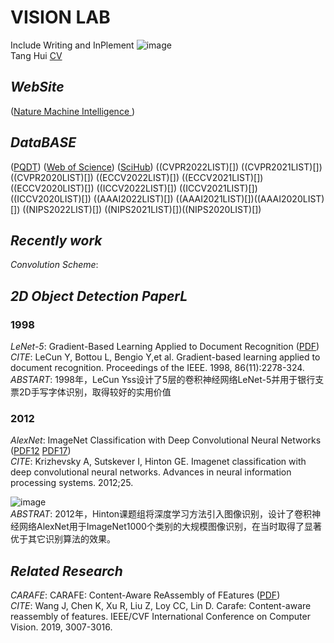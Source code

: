 # VISION LAB
Include Writing and InPlement
                                              ![image](https://github.com/huitang96/PaperList-2D/blob/master/images/Welcome%20(1).png)  
                                                                                                                                                      Tang Hui [CV](https://github.com/huitang96/PaperList-2D/blob/master/images/cv.pdf)  
## *WebSite*
([Nature Machine Intelligence ](https://www.nature.com/natmachintell/))

## *DataBASE*
([PQDT](http://www-pqdtcn-com-s.vpn.cdut.edu.cn:8118/))
([Web of Science](http://www-webofscience-com-s.vpn.cdut.edu.cn:8118/wos/alldb/basic-search))
([SciHub](https://sci-hub.st/))
((CVPR2022LIST)[]) ((CVPR2021LIST)[])((CVPR2020LIST)[])
((ECCV2022LIST)[]) ((ECCV2021LIST)[])((ECCV2020LIST)[])
((ICCV2022LIST)[]) ((ICCV2021LIST)[])((ICCV2020LIST)[])
((AAAI2022LIST)[]) ((AAAI2021LIST)[])((AAAI2020LIST)[])
((NIPS2022LIST)[]) ((NIPS2021LIST)[])((NIPS2020LIST)[])
## *Recently work*  
*Convolution Scheme*:  

## *2D Object Detection PaperL*
### 1998  
*LeNet-5*: Gradient-Based Learning Applied to Document Recognition ([PDF](https://sci-hub.st/10.1109/5.726791))  
*CITE*: LeCun Y, Bottou L, Bengio Y,et al. Gradient-based learning applied to document recognition. Proceedings of the IEEE. 1998, 86(11):2278-324.  
*ABSTART*: 1998年，LeCun Yss设计了5层的卷积神经网络LeNet-5并用于银行支票2D手写字体识别，取得较好的实用价值  
### 2012
*AlexNet*: ImageNet Classification with Deep Convolutional Neural Networks ([PDF12](https://proceedings.neurips.cc/paper/2012/file/c399862d3b9d6b76c8436e924a68c45b-Paper.pdf) [PDF17](https://sci-hub.st/10.1145/3065386))  
*CITE*: Krizhevsky A, Sutskever I, Hinton GE. Imagenet classification with deep convolutional neural networks. Advances in neural information processing systems. 2012;25.

![image](https://github.com/huitang96/PaperList-2D/blob/master/images/AlexNet.png)  
*ABSTRAT*: 2012年，Hinton课题组将深度学习方法引入图像识别，设计了卷积神经网络AlexNet用于ImageNet1000个类别的大规模图像识别，在当时取得了显著优于其它识别算法的效果。  
## *Related Research*
*CARAFE*: CARAFE: Content-Aware ReAssembly of FEatures ([PDF](https://arxiv.org/pdf/1905.02188.pdf))  
*CITE*: Wang J, Chen K, Xu R, Liu Z, Loy CC, Lin D. Carafe: Content-aware reassembly of features. IEEE/CVF International Conference on Computer Vision. 2019, 3007-3016.   
